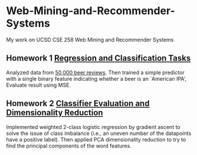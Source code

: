 # Web-Mining-and-Recommender-Systems
My work on UCSD CSE 258 Web Mining and Recommender Systems

## Homework 1 [Regression and Classification Tasks](https://github.com/yrbszhsh/Web-Mining-and-Recommender-Systems/blob/master/1.%20Regression%20and%20Classification%20Tasks.ipynb)

Analyzed data from [50,000 beer reviews](http://jmcauley.ucsd.edu/cse258/data/beer/beer_50000.json). Then trained a simple predictor with a single binary feature indicating whether a beer is an `American IPA', Evaluate result using MSE.

## Homework 2 [Classifier Evaluation and Dimensionality Reduction](https://github.com/yrbszhsh/Web-Mining-and-Recommender-Systems/blob/master/2.%20Classifier%20Evaluation%20and%20Dimensionality%20Reduction.ipynb)

Implemented weighted 2-class logistic regression by gradient ascent to solve the issue of class imbalance (i.e., an uneven number of the datapoints have a positive label). Then applied PCA dimensionality reduction to try to find the principal components of the word features.
